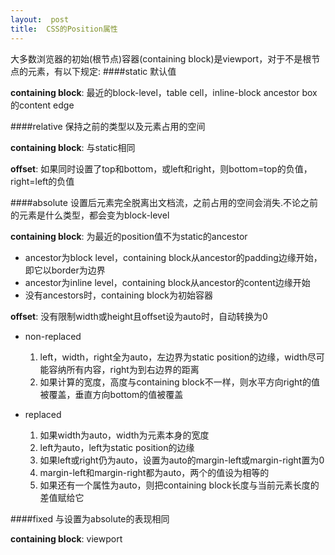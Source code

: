 ```yaml
---
layout:  post
title:  CSS的Position属性
---
```


大多数浏览器的初始(根节点)容器(containing block)是viewport，对于不是根节点的元素，有以下规定: 
####static
默认值

**containing block**: 最近的block-level，table cell，inline-block ancestor box的content edge

####relative
保持之前的类型以及元素占用的空间

**containing block**: 与static相同

**offset**: 如果同时设置了top和bottom，或left和right，则bottom=top的负值，right=left的负值

####absolute
设置后元素完全脱离出文档流，之前占用的空间会消失.不论之前的元素是什么类型，都会变为block-level

**containing block**: 为最近的position值不为static的ancestor

* ancestor为block level，containing block从ancestor的padding边缘开始，即它以border为边界
* ancestor为inline level，containing block从ancestor的content边缘开始
* 没有ancestors时，containing block为初始容器

**offset**: 没有限制width或height且offset设为auto时，自动转换为0

* non-replaced
    1. left，width，right全为auto，左边界为static position的边缘，width尽可能容纳所有内容，right为到右边界的距离
    2. 如果计算的宽度，高度与containing block不一样，则水平方向right的值被覆盖，垂直方向bottom的值被覆盖

* replaced
    1. 如果width为auto，width为元素本身的宽度
    2. left为auto，left为static position的边缘
    3. 如果left或right仍为auto，设置为auto的margin-left或margin-right置为0
    4. margin-left和margin-right都为auto，两个的值设为相等的
    5. 如果还有一个属性为auto，则把containing block长度与当前元素长度的差值赋给它


####fixed
与设置为absolute的表现相同

**containing block**: viewport
